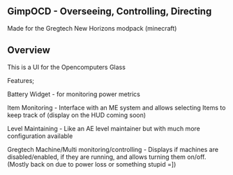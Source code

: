GimpOCD - Overseeing, Controlling, Directing
-----------------

Made for the Gregtech New Horizons modpack (minecraft)

Overview
-----------------

This is a UI for the Opencomputers Glass

Features;

Battery Widget - for monitoring power metrics

Item Monitoring - Interface with an ME system and allows selecting Items to keep track of (display on the HUD coming soon)

Level Maintaining - Like an AE level maintainer but with much more configuration available

Gregtech Machine/Multi monitoring/controlling - Displays if machines are disabled/enabled, if they are running, and allows turning them on/off. (Mostly back on due to power loss or something stupid =])

